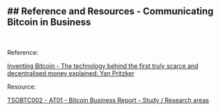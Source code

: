 ## ## Reference and Resources -  Communicating Bitcoin in Business
<br>


Reference:

[Inventing Bitcoin - The technology behind the first truly scarce and decentralised money explained: Yan Pritzker](/Library/Books/Inventing-Bitcoin-Print.pdf)

Resource:

[TSOBTC002 - AT01 - Bitcoin Business Report - Study / Research areas](/Resources/Student/TSOBTC002/TSOBTC002-AT01-Bitcoin-Business-Report-Outline.md)